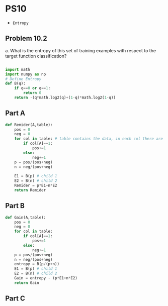 # PS10

- `Entropy` 

## Problem 10.2
a. What is the entropy of this set of training examples with respect to the target function classification?



```python

import math
import numpy as np
# Define Entropy
def B(q):
    if q==0 or q==1:
        return 0
    return -(q*math.log2(q)+(1-q)*math.log2(1-q))
```
## Part A
```python
def Remider(A,table):
    pos = 0
    neg = 0
    for col in table: # table contains the data, in each col there are 17 values
        if col[A]==1:
            pos+=1
        else:
            neg+=1
    p = pos/(pos+neg)
    n = neg/(pos+neg)
        
    E1 = B(p) # child 1
    E2 = B(n) # child 2
    Remider = p*E1+n*E2 
    return Remider
```
## Part B
```python
def Gain(A,table):
    pos = 0
    neg = 0
    for col in table:
        if col[A]==1:
            pos+=1
        else:
            neg+=1
    p = pos/(pos+neg)
    n = neg/(pos+neg)
    entropy = B(p/(p+n))    
    E1 = B(p) # child 1
    E2 = B(n) # child 2
    Gain = entropy - (p*E1+n*E2)
    return Gain
```

## Part C
```python

```